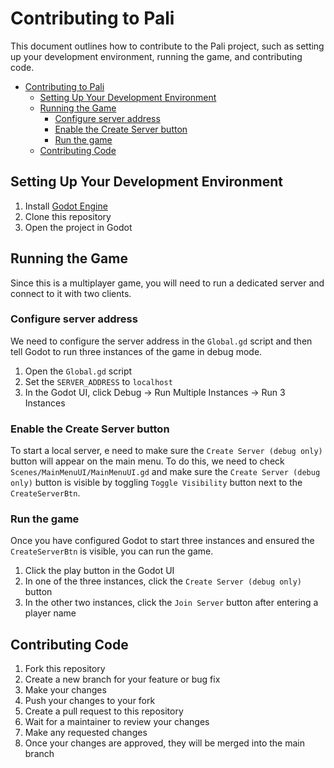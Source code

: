 # Contributing to Pali

This document outlines how to contribute to the Pali project, such as setting up your development environment, running the game, and contributing code.

- [Contributing to Pali](#contributing-to-pali)
  - [Setting Up Your Development Environment](#setting-up-your-development-environment)
  - [Running the Game](#running-the-game)
    - [Configure server address](#configure-server-address)
    - [Enable the Create Server button](#enable-the-create-server-button)
    - [Run the game](#run-the-game)
  - [Contributing Code](#contributing-code)

## Setting Up Your Development Environment

1. Install [Godot Engine](https://godotengine.org/download)
2. Clone this repository
3. Open the project in Godot

## Running the Game

Since this is a multiplayer game, you will need to run a dedicated server and connect to it with two clients.

### Configure server address

We need to configure the server address in the `Global.gd` script and then tell Godot to run three instances of the game in debug mode.

1. Open the `Global.gd` script
2. Set the `SERVER_ADDRESS` to `localhost`
3. In the Godot UI, click Debug -> Run Multiple Instances -> Run 3 Instances

### Enable the Create Server button

To start a local server, e need to make sure the `Create Server (debug only)` button will appear on the main menu. To do this, we need to check `Scenes/MainMenuUI/MainMenuUI.gd` and make sure the `Create Server (debug only)` button is visible by toggling `Toggle Visibility` button next to the `CreateServerBtn`.

### Run the game

Once you have configured Godot to start three instances and ensured the `CreateServerBtn` is visible, you can run the game.

1. Click the play button in the Godot UI
2. In one of the three instances, click the `Create Server (debug only)` button
3. In the other two instances, click the `Join Server` button after entering a player name

## Contributing Code

1. Fork this repository
2. Create a new branch for your feature or bug fix
3. Make your changes
4. Push your changes to your fork
5. Create a pull request to this repository
6. Wait for a maintainer to review your changes
7. Make any requested changes
8. Once your changes are approved, they will be merged into the main branch
